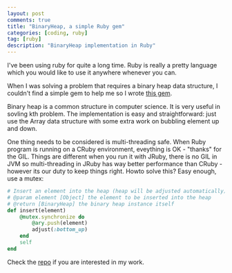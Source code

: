 ```yaml
---
layout: post
comments: true
title: "BinaryHeap, a simple Ruby gem"
categories: [coding, ruby]
tag: [ruby]
description: "BinaryHeap implementation in Ruby"
---
```


I've been using ruby for quite a long time. Ruby is really a pretty language which you would like to use it anywhere whenever you can.

When I was solving a problem that requires a binary heap data structure, I couldn't find a simple gem to help me so I wrote [this gem](https://rubygems.org/gems/binaryheap).

Binary heap is a common structure in computer science. It is very useful in sovling kth problem. The implementation is easy and straightforward: just use the Array data structure with some extra work on bubbling element up and down.

One thing needs to be considered is multi-threading safe. When Ruby program is running on a CRuby environment, eveything is OK - "thanks" for the GIL. Things are different when you run it with JRuby, there is no GIL in JVM so multi-threading in JRuby has way better performance than CRuby - however its our duty to keep things right. Howto solve this? Easy enough, use a mutex:

```ruby
# Insert an element into the heap (heap will be adjusted automatically)
# @param element [Object] the element to be inserted into the heap
# @return [BinaryHeap] the binary heap instance itself
def insert(element)
    @mutex.synchronize do
        @ary.push(element)
        adjust(:bottom_up)
    end
    self
end

```

Check the [repo](https://github.com/hailengc/binaryheap) if you are interested in my work.
